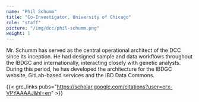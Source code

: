 ```yaml
---
name: "Phil Schumm"
title: "Co-Investigator, University of Chicago"
role: "staff"
picture: "/img/dcc/phil-schumm.png"
weight: 1
---
```


Mr. Schumm has served as the central operational architect of the DCC since its inception. He had designed sample and data workflows throughout the IBDGC and internationally, interacting closely with genetic analysts. During this period, he has developed the architecture for the IBDGC website, GitLab-based services and the IBD Data Commons.

{{< grc_links pubs="https://scholar.google.com/citations?user=erx-VPYAAAAJ&hl=en" >}}
